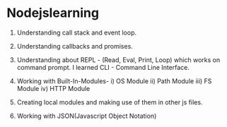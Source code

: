 # Nodejslearning

1) Understanding call stack and event loop.

2) Understanding callbacks and promises.

3) Understanding about REPL - (Read, Eval, Print, Loop) which works on command prompt. I learned CLI - Command Line Interface.

4) Working with Built-In-Modules-
    i) OS Module
   ii) Path Module
  iii) FS Module
   iv) HTTP Module

5) Creating local modules and making use of them in other js files.

6) Working with JSON(Javascript Object Notation)
